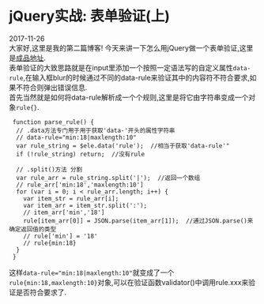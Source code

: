 # jQuery实战: 表单验证(上)
2017-11-26  
大家好,这里是我的第二篇博客! 今天来讲一下怎么用jQuery做一个表单验证,这里是[成品地址](https://coolucifer.github.io/jQuery-Form-Validation/index.html).  
表单验证的大致思路就是在input里添加一个按照一定语法写的自定义属性<code>data-rule</code>,在输入框blur的时候通过不同的data-rule来验证其中的内容符不符合要求,如果不符合则弹出错误信息.  
首先当然就是如何将data-rule解析成一个个规则,这里是将它由字符串变成一个对象<code>rule{}</code>.
```
 function parse_rule() {
  // .data方法专门用于用于获取'data-'开头的属性字符串
  // data-rule="min:18|maxlength:10"
  var rule_string = $ele.data('rule');  //相当于获取'data-rule'"
  if (!rule_string) return;  //没有rule

  // .split()方法 分割
  var rule_arr = rule_string.split('|');  //返回一个数组
  // rule_arr['min:18','maxlength:10']
  for (var i = 0; i < rule_arr.length; i++) {
    var item_str = rule_arr[i];
    var item_arr = item_str.split(':');
    // item_arr['min','18']
    rule[item_arr[0]] = JSON.parse(item_arr[1]);  //通过JSON.parse()来确定返回值的类型
    // rule['min'] = '18'
    // rule{min:18}
  }
 }
 ```
这样<code>data-rule="min:18|maxlength:10"</code>就变成了一个<code>rule{min:18,maxlength:10}</code>对象,可以在验证函数validator()中调用rule.xxx来验证是否符合要求了.